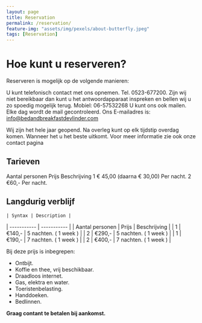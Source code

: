 ```yaml
---
layout: page
title: Reservation
permalink: /reservation/
feature-img: "assets/img/pexels/about-butterfly.jpeg"
tags: [Reservation]
---
```


# Hoe kunt u reserveren?

Reserveren is mogelijk op de volgende manieren:

U kunt telefonisch contact met ons opnemen. Tel. 0523-677200.
Zijn wij niet bereikbaar dan kunt u het antwoordapparaat inspreken en bellen wij u zo spoedig mogelijk terug.
Mobiel: 06-57532268
U kunt ons ook mailen. Elke dag wordt de mail gecontroleerd.
Ons E-mailadres is: info@bedandbreakfastdevlinder.com

Wij zijn het hele jaar geopend.
Na overleg kunt op elk tijdstip overdag komen. Wanneer het u het beste uitkomt.
Voor meer informatie zie ook onze contact pagina

## Tarieven

Aantal personen 	Prijs 	Beschrijving
1 	€ 45,00 (daarna € 30,00) 	Per nacht.
2 	€60,- 	Per nacht.

## Langdurig verblijf

 	| Syntax | Description |
| ----------- | ----------- |
| Aantal personen | Prijs | Beschrijving |
| 1 | €140,- | 5 nachten. ( 1 week ) |
| 2 | €290,- | 5 nachten. ( 1 week ) |
| 1 | €190,- | 7 nachten. ( 1 week ) |
| 2 | €400,- | 7 nachten. ( 1 week ) |

Bij deze prijs is inbegrepen:
- Ontbijt.
- Koffie en thee, vrij beschikbaar.
- Draadloos internet.
- Gas, elektra en water.
- Toeristenbelasting.
- Handdoeken.
- Bedlinnen.

**Graag __contant__ te betalen bij aankomst.**
